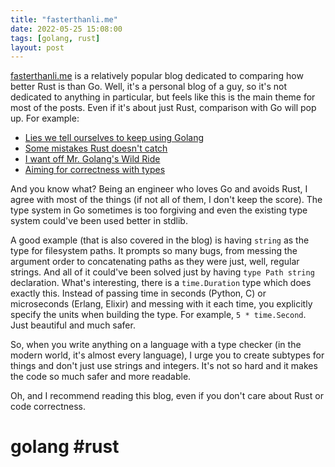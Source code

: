 ```yaml
---
title: "fasterthanli.me"
date: 2022-05-25 15:08:00
tags: [golang, rust]
layout: post
---
```


[fasterthanli.me](https://fasterthanli.me/articles) is a relatively popular blog dedicated to comparing how better Rust is than Go. Well, it's a personal blog of a guy, so it's not dedicated to anything in particular, but feels like this is the main theme for most of the posts. Even if it's about just Rust, comparison with Go will pop up. For example:

+ [Lies we tell ourselves to keep using Golang](https://fasterthanli.me/articles/lies-we-tell-ourselves-to-keep-using-golang)
+ [Some mistakes Rust doesn't catch](https://fasterthanli.me/articles/some-mistakes-rust-doesnt-catch)
+ [I want off Mr. Golang's Wild Ride](https://fasterthanli.me/articles/i-want-off-mr-golangs-wild-ride)
+ [Aiming for correctness with types](https://fasterthanli.me/articles/aiming-for-correctness-with-types)

And you know what? Being an engineer who loves Go and avoids Rust, I agree with most of the things (if not all of them, I don't keep the score). The type system in Go sometimes is too forgiving and even the existing type system could've been used better in stdlib.

A good example (that is also covered in the blog) is having `string` as the type for filesystem paths. It prompts so many bugs, from messing the argument order to concatenating paths as they were just, well, regular strings. And all of it could've been solved just by having `type Path string` declaration. What's interesting, there is a `time.Duration` type which does exactly this. Instead of passing time in seconds (Python, C) or microseconds (Erlang, Elixir) and messing with it each time, you explicitly specify the units when building the type. For example, `5 * time.Second`. Just beautiful and much safer.

So, when you write anything on a language with a type checker (in the modern world, it's almost every language), I urge you to create subtypes for things and don't just use strings and integers. It's not so hard and it makes the code so much safer and more readable.

Oh, and I recommend reading this blog, even if you don't care about Rust or code correctness.

# golang #rust
